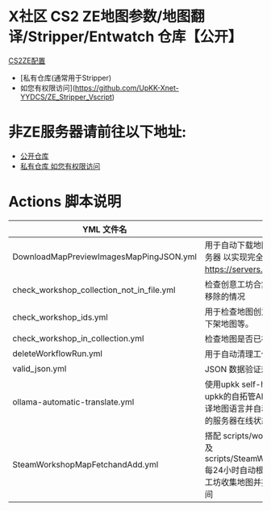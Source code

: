 # X社区 CS2 ZE地图参数/地图翻译/Stripper/Entwatch 仓库【公开】 #
[CS2ZE配置](https://github.com/UpKK-Xnet-YYDCS/UPKK_ZE_PUBLIC/tree/master/cs2)


- [私有仓库(通常用于Stripper) 
- 如您有权限访问](https://github.com/UpKK-Xnet-YYDCS/ZE_Stripper_Vscript)

# 非ZE服务器请前往以下地址:
- [公开仓库](https://github.com/UpKK-Xnet-YYDCS/GeneralMapcfg_Public)  
- [私有仓库 如您有权限访问](https://github.com/UpKK-Xnet-YYDCS/GeneralMapcfg)


# Actions 脚本说明
| YML 文件名                                 | 用途/说明                                     |
|-------------------------------------------|--------------------------------------------|
| DownloadMapPreviewImagesMapPingJSON.yml   | 用于自动下载地图预览图片,并将其上传UPKK服务器 以实现完全自动化 https://servers.upkk.com 地图预览图   |
| check_workshop_collection_not_in_file.yml | 检查创意工坊合集订阅存在,但是maps.txt已经移除的情况         |
| check_workshop_ids.yml                    | 用于检查地图创意工坊中是否还有效例如是否被下架地图等。            |
| check_workshop_in_collection.yml         | 检查地图是否已被加入创意工坊集合中。               |
| deleteWorkflowRun.yml                     | 用于自动清理工作流的运行记录。                   |
| valid_json.yml                           |  JSON 数据验证规则    |
| ollama-automatic-translate.yml           | 使用upkk self-host github runner运行器,在upkk的自拓管AI服务器使用特定模型自动化翻译地图语言并自动提交PR 注:依赖Upkk 部署AI的服务器在线状态  |
| SteamWorkshopMapFetchandAdd.yml          | 搭配 scripts/workshop_white_steam64.txt 以及 scripts/SteamWorkshopMapFetchandAdd.py 每24小时自动根据steam64白名单自动从创意工坊收集地图并提交到PR 大大减轻维护所需时间  |


